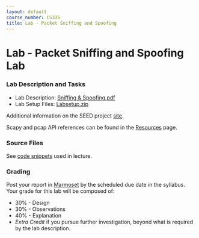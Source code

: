 ```yaml
---
layout: default
course_number: CS335
title: Lab - Packet Sniffing and Spoofing
---
```


# Lab - Packet Sniffing and Spoofing Lab

### Lab Description and Tasks

- Lab Description: [Sniffing & Spoofing.pdf](sniff\Sniffing_Spoofing.pdf)
- Lab Setup Files: [Labsetup.zip](sniff\Labsetup.zip)

Additional information on the SEED project [site](https://seedsecuritylabs.org/Labs_20.04/Networking/Sniffing_Spoofing/).

Scapy and pcap API references can be found in the [Resources](../resources/index.html) page.

### Source Files

See [code snippets](../code/index.html) used in lecture.

### Grading

Post your report in [Marmoset](https://cs.ycp.edu/marmoset) by the scheduled due date in the syllabus. Your grade for this lab will be composed of:
- 30% - Design
- 30% - Observations
- 40% - Explanation
- *Extra Credit* if you pursue further investigation, beyond what is required by the lab description.
